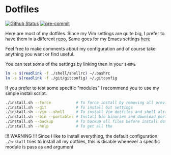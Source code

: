 # Dotfiles

<!-- [![Travis Status](https://travis-ci.com/Mike325/dotfiles.svg?branch=master)](https://travis-ci.com/Mike325/dotfiles)-->
[![Github Status](https://github.com/Mike325/dotfiles/workflows/dotfiles/badge.svg)](https://github.com/Mike325/dotfiles/actions)
[![pre-commit](https://img.shields.io/badge/pre--commit-enabled-brightgreen?logo=pre-commit&logoColor=white)](https://github.com/pre-commit/pre-commit)

Here are most of my dotfiles. Since my Vim settings are quite big, I prefer to
have them in a different [repo](https://github.com/mike325/.vim),
Same goes for my Emacs settings [here](https://github.com/mike325/.emacs.d)

Feel free to make comments about my configuration and of course take anything
you want or find useful.

You can test some of the settings by linking then in your `$HOME`

```sh
ln -s $(readlink -f ./shell/shellrc) ~/.bashrc
ln -s $(readlink -f ./git/gitconfig) ~/.gitconfig
```

If you prefer to test some specific "modules" I recommend you to use my simple
install script.

```sh
./install.sh --force           # To force install by removing all previous files
./install.sh --git             # To install Git settings
./install.sh --vim --shell     # To install Vim dotfiles and shell alias
./install.sh --bin --portables # Install bin binaries and download portable programs
./install.sh --backup          # To backup all files before install dotfiles
./install.sh --help            # To get all the
```

!!! WARNING  !!!
Since I like to install everything, the default configuration `./install` tries
to install all my dotfiles, this is disable whenever a specific module is pass
as and argument
